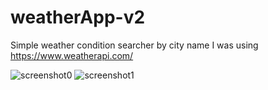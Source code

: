 # weatherApp-v2

Simple weather condition searcher by city name
I was using https://www.weatherapi.com/

![screenshot0](https://user-images.githubusercontent.com/76628412/149864462-58d13eee-cf33-4659-a13b-3a1fac713327.png)
![screenshot1](https://user-images.githubusercontent.com/76628412/149864466-d4e0d677-386e-4439-b1bf-8f75954c7712.png)
